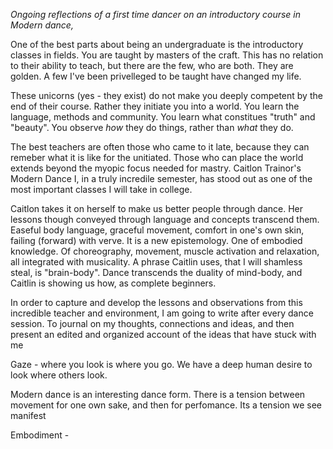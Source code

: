 
*Ongoing reflections of a first time dancer on an introductory course in Modern dance,* 

One of the best parts about being an undergraduate is the introductory classes in fields. You are taught by masters of the craft. This has no relation to their ability to teach, but there are the few, who are both. They are golden. A few I've been privelleged to be taught have changed my life.

These unicorns (yes - they exist) do not make you deeply competent by the end of their course. Rather they initiate you into a world. You learn the language, methods and community. You learn what constitues "truth" and "beauty".  You observe *how* they do things, rather than *what* they do. 

The best teachers are often those who came to it late, because they can remeber what it is like for the unitiated. Those who can place the world  extends beyond the myopic focus needed for mastry. Caitlon Trainor's Modern Dance I, in a truly incredile semester, has stood out as one of the most important classes I will take in college. 

Caitlon takes it on herself to make us better people through dance. Her lessons though conveyed through language and concepts transcend them. Easeful body language, graceful movement, comfort in one's own skin,  failing (forward) with verve. It is a new epistemology. One of embodied knowledge. Of choreography,  movement, muscle activation and relaxation, all integrated with musicality. A phrase Caitlin uses, that I will shamless steal, is "brain-body". 
Dance transcends the duality of mind-body, and Caitlin is showing us how, as complete beginners. 

In order to capture and develop the lessons and observations from this incredible teacher and environment, I am going to write after every dance session. To journal on my thoughts, connections and ideas, and then present an edited and organized account of the ideas that have stuck with me 

Gaze - where you look is where you go. We have a deep human desire to look where others look. 

Modern dance is an interesting dance form. There is a tension between movement for one own sake, and then for perfomance. Its a tension we see manifest 

Embodiment - 